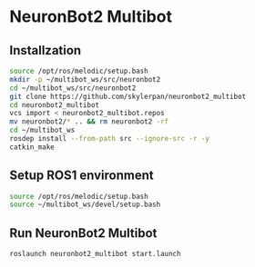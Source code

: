 # NeuronBot2 Multibot
## Installzation
```bash
source /opt/ros/melodic/setup.bash
mkdir -p ~/multibot_ws/src/neuronbot2
cd ~/multibot_ws/src/neuronbot2
git clone https://github.com/skylerpan/neuronbot2_multibot
cd neuronbot2_multibot
vcs import < neuronbot2_multibot.repos
mv neuronbot2/* .. && rm neuronbot2 -rf
cd ~/multibot_ws
rosdep install --from-path src --ignore-src -r -y
catkin_make
```
## Setup ROS1 environment
```bash
source /opt/ros/melodic/setup.bash
source ~/multibot_ws/devel/setup.bash
```
## Run NeuronBot2 Multibot
```bash
roslaunch neuronbot2_multibot start.launch
```